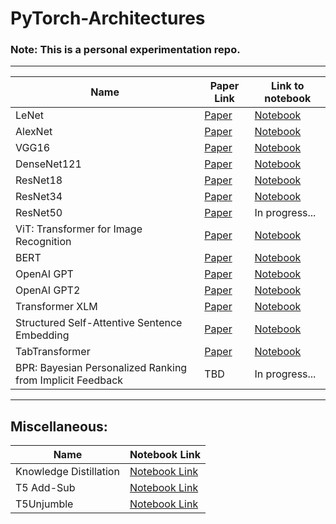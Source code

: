 # PyTorch-Architectures

### Note: This is a personal experimentation repo.

-----------------------------------------------------------------------------

| Name | Paper Link | Link to notebook |
| ---- | ---------- | ---------------- |
| LeNet | [Paper](http://yann.lecun.com/exdb/publis/pdf/lecun-98.pdf) | [Notebook](https://nbviewer.jupyter.org/github/vishal-burman/PyTorch-Architectures/blob/master/modeling_LeNet/test_sample_LeNet.ipynb) |
| AlexNet | [Paper](https://proceedings.neurips.cc/paper/2012/file/c399862d3b9d6b76c8436e924a68c45b-Paper.pdf) | [Notebook](https://nbviewer.jupyter.org/github/vishal-burman/PyTorch-Architectures/blob/master/modeling_AlexNet/test_sample_AlexNet.ipynb) |
| VGG16 | [Paper](https://arxiv.org/pdf/1409.1556.pdf) | [Notebook](https://nbviewer.jupyter.org/github/vishal-burman/PyTorch-Architectures/blob/master/modeling_VGG16/VGG16-CIFAR10.ipynb) |
| DenseNet121 | [Paper](https://arxiv.org/pdf/1608.06993) | [Notebook](https://nbviewer.jupyter.org/github/vishal-burman/PyTorch-Architectures/blob/master/modeling_DenseNet121/test_sample_DenseNet121.ipynb) |
| ResNet18 | [Paper](https://arxiv.org/pdf/1512.03385) | [Notebook](https://nbviewer.jupyter.org/github/vishal-burman/PyTorch-Architectures/blob/master/modeling_ResNet/test_sample_ResNet18.ipynb) |
| ResNet34 | [Paper](https://arxiv.org/pdf/1512.03385)| [Notebook](https://nbviewer.jupyter.org/github/vishal-burman/PyTorch-Architectures/blob/master/modeling_ResNet/test_sample_ResNet34.ipynb) |
| ResNet50 | [Paper](https://arxiv.org/pdf/1512.03385) | In progress... |
| ViT: Transformer for Image Recognition | [Paper](https://arxiv.org/pdf/2010.11929) | [Notebook](https://nbviewer.jupyter.org/github/vishal-burman/PyTorch-Architectures/blob/master/modeling_ViT/test_sample_ViT.ipynb) |
| BERT | [Paper](https://arxiv.org/pdf/1810.04805.pdf) | [Notebook](https://nbviewer.jupyter.org/github/vishal-burman/PyTorch-Architectures/blob/master/modeling_BERT/test_sample_BERT.ipynb) |
| OpenAI GPT | [Paper](https://cdn.openai.com/research-covers/language-unsupervised/language_understanding_paper.pdf) | [Notebook](https://nbviewer.jupyter.org/github/vishal-burman/PyTorch-Architectures/blob/master/modeling_OpenAI/test_sample_OpenAI.ipynb) |
| OpenAI GPT2 | [Paper](https://cdn.openai.com/better-language-models/language_models_are_unsupervised_multitask_learners.pdf) | [Notebook](https://nbviewer.jupyter.org/github/vishal-burman/PyTorch-Architectures/blob/master/modeling_GPT2/test_sample_GPT2.ipynb) |
| Transformer XLM | [Paper](https://arxiv.org/pdf/1901.07291.pdf) | [Notebook](https://nbviewer.jupyter.org/github/vishal-burman/PyTorch-Architectures/blob/master/modeling_XLM/test_sample_XLM.ipynb) |
| Structured Self-Attentive Sentence Embedding | [Paper](https://arxiv.org/pdf/1703.03130) | [Notebook](https://nbviewer.jupyter.org/github/vishal-burman/PyTorch-Architectures/blob/master/modeling_SSE/test_sample_SSE.ipynb) |
| TabTransformer | [Paper](https://arxiv.org/pdf/2012.06678) | [Notebook](https://nbviewer.jupyter.org/github/vishal-burman/PyTorch-Architectures/blob/master/modeling_TabTransformer/test_sample_TabTransformer.ipynb) |
| BPR: Bayesian Personalized Ranking from Implicit Feedback | TBD | In progress... |

------------------------------------------------------------------------------------

## Miscellaneous:

| Name | Notebook Link |
| ---- | ------------- |
| Knowledge Distillation | [Notebook Link](https://nbviewer.jupyter.org/github/vishal-burman/PyTorch-Architectures/blob/master/misc/Knowledge_Distillation.ipynb) |
| T5 Add-Sub | [Notebook Link](https://nbviewer.jupyter.org/github/vishal-burman/PyTorch-Architectures/blob/master/misc/T5_Math_Add_Sub.ipynb) |
| T5Unjumble | [Notebook Link](https://nbviewer.jupyter.org/github/vishal-burman/PyTorch-Architectures/blob/master/misc/T5Unjumble.ipynb) |
